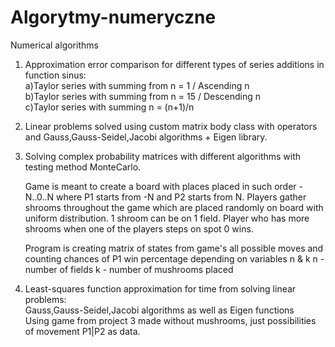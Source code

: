# Algorytmy-numeryczne

Numerical algorithms

1) Approximation error comparison for different types of series additions in function sinus:
<br/>     a)Taylor series with summing from n = 1 / Ascending n
<br/>b)Taylor series with summing from n = 15 / Descending n
<br/>c)Taylor series with summing n = (n+1)/n

2) Linear problems solved using custom matrix body class with operators and Gauss,Gauss-Seidel,Jacobi algorithms + Eigen library.

3) Solving complex probability matrices with different algorithms with testing method MonteCarlo.<br/>

    Game is meant to create a board with places placed in such order  -N..0..N where P1 starts from -N and P2 starts from N. 
    Players gather shrooms throughout the game which are placed randomly on board with uniform distribution. 1 shroom can be on 1 field.
    Player who has more shrooms when one of the players steps on spot 0 wins.

    Program is creating matrix of states from game's all possible moves and counting chances of P1 win percentage depending on variables n & k
    n - number of fields
    k - number of mushrooms placed

4) Least-squares function approximation for time from solving linear problems: <br/>
    Gauss,Gauss-Seidel,Jacobi algorithms as well as Eigen functions<br/>
    Using game from project 3 made without mushrooms, just possibilities of movement P1|P2 as data.

